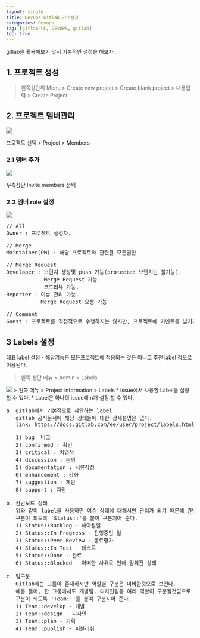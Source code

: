 ```yaml
---
layout: single
title: DevOps_Gitlab 기초설정
categories: Devops
tag: [gitlab기초, DEVOPS, gitlab]
toc: true
---
```


gitlab을 활용해보기 앞서 기본적인 설정을 해보자.

## 1. 프로젝트 생성
> 왼쪽상단위 Menu > Create new project > Create blank project > 내용입력 > Create Project

## 2. 프로젝트 멤버관리
<img src="/images/devops/img_37.png"/>

프로젝트 선택 > Project > Members

### 2.1 멤버 추가
<img src="/images/devops/img_38.png"/>

우측상단 Invite members 선택

### 2.2 멤버 role 설정
<img src="/images/devops/img_39.png"/>

<pre>
// All
Owner : 프로젝트 생성자.

// Merge
Maintainer(PM) : 해당 프로젝트와 관련된 모든권한

// Merge Request
Developer : 브런치 생성및 push 가능(protected 브랜치는 불가능). 
            Merge Request 가능. 
            코드리뷰 가능.
Reporter : 이슈 관리 가능. 
           Merge Request 요청 가능

// Comment
Guest : 프로젝트를 직접적으로 수행하지는 않지만, 프로젝트에 커멘트를 남기거나 그룹 / 프로젝트 조회가 가능한 권한
</pre>

## 3 Labels 설정
대표 label 설정 - 해당기능은 모든프로젝트에 적용되는 것은 아니고 추천 label 정도로 이용된다.

> 왼쪽 상단 메뉴 > Admin > Labels

<img src="/images/devops/img_40.png"/>
> 왼쪽 메뉴 > Project information > Labels
* issue에서 사용할 Label을 설정 할 수 있다.
* Label은 하나의 issue에 n개 설정 할 수 있다.

<pre>
a. gitlab에서 기본적으로 제안하는 label
   gitlab 공식문서에 해당 상태들에 대한 상세설명은 없다.
   link: https://docs.gitlab.com/ee/user/project/labels.html

   1) bug  버그
   2) confirmed : 확인
   3) critical : 치명적
   4) discussion : 논의
   5) documentation : 서류작성
   6) enhancement : 강화
   7) suggestion : 제안
   8) support : 지원

b. 칸반보드 상태
   위와 같이 label을 사용하면 이슈 상태에 대해서만 관리가 되기 때문에 칸반의 진행상태들을 label로 같이 설정해서 이용하기를 제안한다.
   구분이 되도록 'Status::'를 붙여 구분지어 준다.
   1) Status::Backlog - 해야될일
   2) Status::In Progress - 진행중인 일
   3) Status::Peer Review - 동료평가
   4) Status::In Test - 테스트
   5) Status::Done - 완료
   6) Status::Blocked - 어떠한 사유로 인해 멈춰진 상태

c. 팀구분
   Gitlab에는 그룹이 존재하지만 역할별 구분은 미비한것으로 보인다.
   예를 들어, 한 그룹에서도 개발팀, 디자인팀등 여러 역할이 구분될것임으로 역할도 label로 구분하여 관리하면 좋을것 같다.
   구분이 되도록 'Team::'를 붙여 구분지어 준다.
   1) Team::develop - 개발
   2) Team::design - 디자인
   3) Team::plan - 기획
   4) Team::publish - 퍼블리쉬
</pre>
 